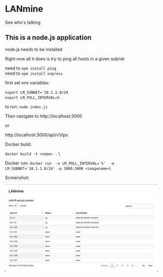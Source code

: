 # LANmine
See who's talking

## This is a node.js application
node.js needs to be installed

Right now all it does is try to ping all hosts in a given subnet

need to `npm install ping` \
need to `npm install express`

first set env variables: 

`export LM_SUBNET='10.1.1.0/24` \
`export LM_POLL_INTERVAL=5`

to run: `node index.js`

Then navigate to http://localhost:3000

or

http://localhost:3000/api/v1/ips

Docker build:

`docker build -t <name> .` \

Docker run:
`docker run  -e LM_POLL_INTERVAL='5'  -e LM_SUBNET='10.1.1.0/24' -p 3000:3000 <imagename>`\

Screenshot:

![Alt text](/media/Screenshot1.png "Main view")